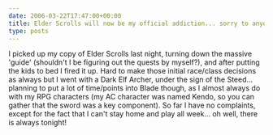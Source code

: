 ```yaml
---
date: 2006-03-22T17:47:00+00:00
title: Elder Scrolls will now be my official addiction... sorry to anyone who is waiting on work from me :)
type: posts
---
```

I picked up my copy of Elder Scrolls last night, turning down the massive 'guide' (shouldn't I be figuring out the quests by myself?), and after putting the kids to bed I fired it up. Hard to make those initial race/class decisions as always but I went with a Dark Elf Archer, under the sign of the Steed... planning to put a lot of time/points into Blade though, as I almost always do with my RPG characters (my AC character was named Kendo, so you can gather that the sword was a key component). So far I have no complaints, except for the fact that I can't stay home and play all week... oh well, there is always tonight!
